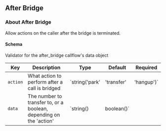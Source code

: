 ## After Bridge

### About After Bridge

Allow actions on the caller after the bridge is terminated.

#### Schema

Validator for the after_bridge callflow's data object



Key | Description | Type | Default | Required
--- | ----------- | ---- | ------- | --------
`action` | What action to perform after a call is bridged | `string('park' | 'transfer' | 'hangup')` |   | `false`
`data` | The number to transfer to, or a boolean, depending on the 'action' | `string() | boolean()` |   | `false`



